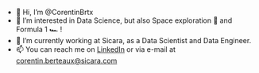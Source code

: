 - 👋 Hi, I’m @CorentinBrtx
- 👀 I’m interested in Data Science, but also Space exploration 🚀 and Formula 1 🏎 !
- 🌱 I’m currently working at Sicara, as a Data Scientist and Data Engineer.
- 📫 You can reach me on [LinkedIn](https://www.linkedin.com/in/corentin-berteaux/) or via e-mail at corentin.berteaux@sicara.com

<!---
CorentinBrtx/CorentinBrtx is a ✨ special ✨ repository because its `README.md` (this file) appears on your GitHub profile.
You can click the Preview link to take a look at your changes.
--->
